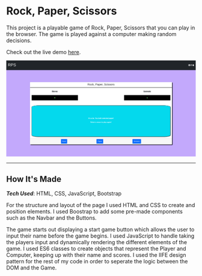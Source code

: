 # Rock, Paper, Scissors

This project is a playable game of Rock, Paper, Scissors that you can play in the browser. The game is played against a computer making random decisions.

Check out the live demo [here](https://morgan-moreno25.github.io/rock-paper-scissors/).

<img src="./assets/demo-screenshot.png" alt="Screenshot of the live demo">

---

## How It's Made

**_Tech Used_**: HTML, CSS, JavaScript, Bootstrap

For the structure and layout of the page I used HTML and CSS to create and position elements. I used Boostrap to add some pre-made components such as the Navbar and the Buttons.

The game starts out displaying a start game button which allows the user to input their name before the game begins. I used JavaScript to handle taking the players input and dynamically rendering the different elements of the game. I used ES6 classes to create objects that represent the Player and Computer, keeping up with their name and scores. I used the IIFE design pattern for the rest of my code in order to seperate the logic between the DOM and the Game.
